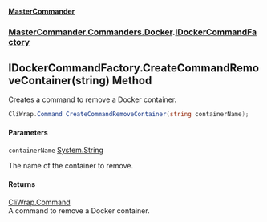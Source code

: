 #### [MasterCommander](MasterCommander.md 'MasterCommander')
### [MasterCommander.Commanders.Docker](MasterCommander.Commanders.Docker.md 'MasterCommander.Commanders.Docker').[IDockerCommandFactory](IDockerCommandFactory.md 'MasterCommander.Commanders.Docker.IDockerCommandFactory')

## IDockerCommandFactory.CreateCommandRemoveContainer(string) Method

Creates a command to remove a Docker container.

```csharp
CliWrap.Command CreateCommandRemoveContainer(string containerName);
```
#### Parameters

<a name='MasterCommander.Commanders.Docker.IDockerCommandFactory.CreateCommandRemoveContainer(string).containerName'></a>

`containerName` [System.String](https://docs.microsoft.com/en-us/dotnet/api/System.String 'System.String')

The name of the container to remove.

#### Returns
[CliWrap.Command](https://docs.microsoft.com/en-us/dotnet/api/CliWrap.Command 'CliWrap.Command')  
A command to remove a Docker container.